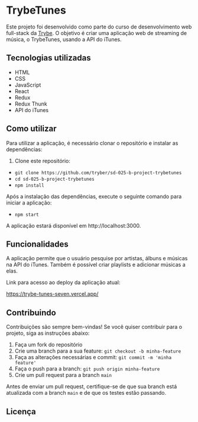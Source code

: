 # TrybeTunes

Este projeto foi desenvolvido como parte do curso de desenvolvimento web full-stack da [Trybe](https://www.betrybe.com/). O objetivo é criar uma aplicação web de streaming de música, o TrybeTunes, usando a API do iTunes.

## Tecnologias utilizadas

- HTML
- CSS
- JavaScript
- React
- Redux
- Redux Thunk
- API do iTunes

## Como utilizar

Para utilizar a aplicação, é necessário clonar o repositório e instalar as dependências:

1. Clone este repositório:

 * `git clone https://github.com/tryber/sd-025-b-project-trybetunes`
 * `cd sd-025-b-project-trybetunes`
 *  `npm install`
 
Após a instalação das dependências, execute o seguinte comando para iniciar a aplicação:

* `npm start`


A aplicação estará disponível em http://localhost:3000.

## Funcionalidades

A aplicação permite que o usuário pesquise por artistas, álbuns e músicas na API do iTunes. Também é possível criar playlists e adicionar músicas a elas.

Link para acesso ao deploy da aplicação atual:

https://trybe-tunes-seven.vercel.app/

## Contribuindo

Contribuições são sempre bem-vindas! Se você quiser contribuir para o projeto, siga as instruções abaixo:

1. Faça um fork do repositório
2. Crie uma branch para a sua feature: `git checkout -b minha-feature`
3. Faça as alterações necessárias e commit: `git commit -m 'minha feature'`
4. Faça o push para a branch: `git push origin minha-feature`
5. Crie um pull request para a branch `main`

Antes de enviar um pull request, certifique-se de que sua branch está atualizada com a branch `main` e de que os testes estão passando.

## Licença

